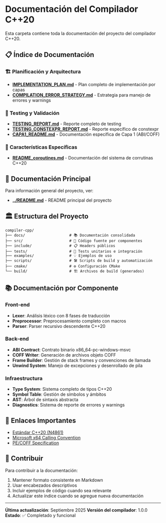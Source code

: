 # Documentación del Compilador C++20

Esta carpeta contiene toda la documentación del proyecto del compilador C++20.

## 📋 Índice de Documentación

### 🏗️ **Planificación y Arquitectura**
- **[IMPLEMENTATION_PLAN.md](IMPLEMENTATION_PLAN.md)** - Plan completo de implementación por capas
- **[COMPILATION_ERROR_STRATEGY.md](COMPILATION_ERROR_STRATEGY.md)** - Estrategia para manejo de errores y warnings

### 🧪 **Testing y Validación**
- **[TESTING_REPORT.md](TESTING_REPORT.md)** - Reporte completo de testing
- **[TESTING_CONSTEXPR_REPORT.md](TESTING_CONSTEXPR_REPORT.md)** - Reporte específico de constexpr
- **[CAPA1_README.md](CAPA1_README.md)** - Documentación específica de Capa 1 (ABI/COFF)

### 🚀 **Características Específicas**
- **[README_coroutines.md](README_coroutines.md)** - Documentación del sistema de corrutinas C++20

## 📖 **Documentación Principal**

Para información general del proyecto, ver:
- **[../README.md](../README.md)** - README principal del proyecto

## 🏛️ **Estructura del Proyecto**

```
compiler-cpp/
├── docs/                    # 📚 Documentación consolidada
├── src/                     # 🔧 Código fuente por componentes
├── include/                 # 📋 Headers públicos
├── tests/                   # 🧪 Tests unitarios e integración
├── examples/                # 💡 Ejemplos de uso
├── scripts/                 # 🛠️ Scripts de build y automatización
├── cmake/                   # ⚙️ Configuración CMake
└── build/                   # 🏗️ Archivos de build (generados)
```

## 📚 **Documentación por Componente**

### Front-end
- **Lexer**: Análisis léxico con 8 fases de traducción
- **Preprocessor**: Preprocesamiento completo con macros
- **Parser**: Parser recursivo descendente C++20

### Back-end
- **ABI Contract**: Contrato binario x86_64-pc-windows-msvc
- **COFF Writer**: Generación de archivos objeto COFF
- **Frame Builder**: Gestión de stack frames y convenciones de llamada
- **Unwind System**: Manejo de excepciones y desenrollado de pila

### Infraestructura
- **Type System**: Sistema completo de tipos C++20
- **Symbol Table**: Gestión de símbolos y ámbitos
- **AST**: Árbol de sintaxis abstracta
- **Diagnostics**: Sistema de reporte de errores y warnings

## 🔗 **Enlaces Importantes**

- [Estándar C++20 (N4861)](https://eel.is/c++draft/)
- [Microsoft x64 Calling Convention](https://docs.microsoft.com/en-us/cpp/build/x64-calling-convention)
- [PE/COFF Specification](https://docs.microsoft.com/en-us/windows/win32/debug/pe-format)

## 🤝 **Contribuir**

Para contribuir a la documentación:
1. Mantener formato consistente en Markdown
2. Usar encabezados descriptivos
3. Incluir ejemplos de código cuando sea relevante
4. Actualizar este índice cuando se agregue nueva documentación

---

**Última actualización**: Septiembre 2025
**Versión del compilador**: 1.0.0
**Estado**: ✅ Completado y funcional

